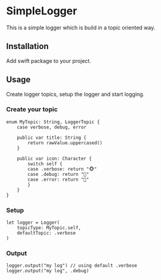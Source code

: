 # SimpleLogger
This is a simple logger which is build in a topic oriented way.

## Installation
Add swift package to your project.

## Usage
Create logger topics, setup the logger and start logging.
 
### Create your topic
```
enum MyTopic: String, LoggerTopic {
    case verbose, debug, error

    public var title: String {
        return rawValue.uppercased()
    }

    public var icon: Character {
        switch self {
        case .verbose: return "🐵"
        case .debug: return "🐸"
        case .error: return "🦊"
        }
    }
}
```
### Setup
```
let logger = Logger(
    topicType: MyTopic.self,
    defaultTopic: .verbose
)
```
### Output
```
logger.output("my log") // using default .verbose
logger.output("my log", .debug)
```
